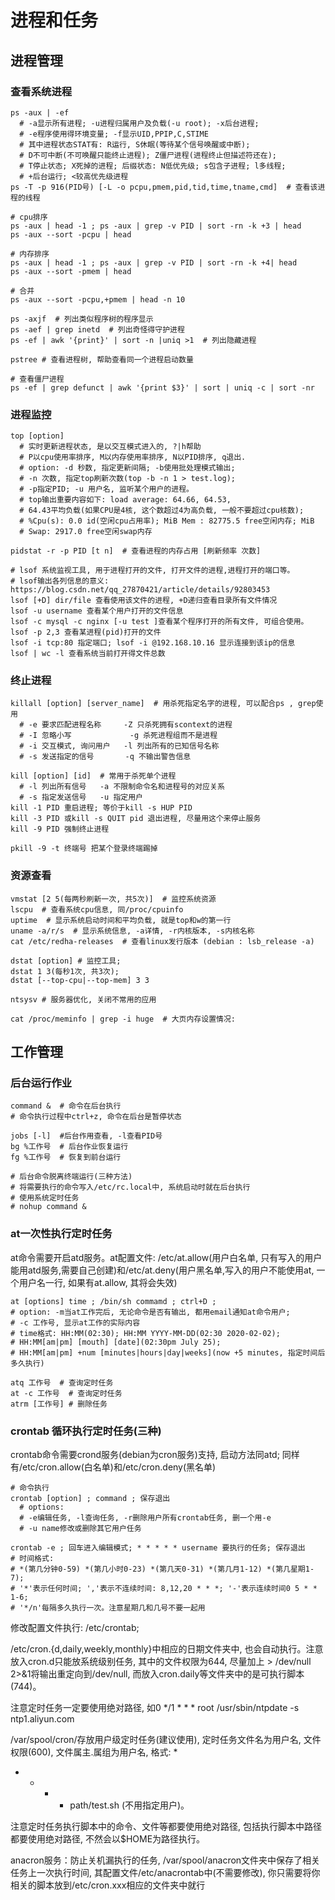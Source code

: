 # 进程和任务

## 进程管理

### 查看系统进程

```
ps -aux | -ef
  # -a显示所有进程; -u进程归属用户及负载(-u root); -x后台进程;
  # -e程序使用得环境变量; -f显示UID,PPIP,C,STIME
  # 其中进程状态STAT有: R运行, S休眠(等待某个信号唤醒或中断);
  # D不可中断(不可唤醒只能终止进程); Z僵尸进程(进程终止但描述符还在);
  # T停止状态; X死掉的进程; 后缀状态: N低优先级; s包含子进程; l多线程;
  # +后台运行; <较高优先级进程
ps -T -p 916(PID号) [-L -o pcpu,pmem,pid,tid,time,tname,cmd]  # 查看该进程的线程

# cpu排序
ps -aux | head -1 ; ps -aux | grep -v PID | sort -rn -k +3 | head
ps -aux --sort -pcpu | head

# 内存排序
ps -aux | head -1 ; ps -aux | grep -v PID | sort -rn -k +4| head
ps -aux --sort -pmem | head

# 合并
ps -aux --sort -pcpu,+pmem | head -n 10

ps -axjf  # 列出类似程序树的程序显示
ps -aef | grep inetd  # 列出奇怪得守护进程
ps -ef | awk '{print}' | sort -n |uniq >1  # 列出隐藏进程

pstree # 查看进程树, 帮助查看同一个进程启动数量

# 查看僵尸进程
ps -ef | grep defunct | awk '{print $3}' | sort | uniq -c | sort -nr
```

### 进程监控

```
top [option]
  # 实时更新进程状态, 是以交互模式进入的, ?|h帮助
  # P以cpu使用率排序, M以内存使用率排序, N以PID排序, q退出.
  # option: -d 秒数, 指定更新间隔; -b使用批处理模式输出; 
  # -n 次数, 指定top刷新次数(top -b -n 1 > test.log); 
  # -p指定PID; -u 用户名, 监听某个用户的进程。
  # top输出重要内容如下: load average: 64.66, 64.53,
  # 64.43平均负载(如果CPU是4核, 这个数超过4为高负载, 一般不要超过cpu核数);
  # %Cpu(s): 0.0 id(空闲cpu占用率); MiB Mem : 82775.5 free空闲内存; MiB
  # Swap: 2917.0 free空闲swap内存

pidstat -r -p PID [t n]  # 查看进程的内存占用 [刷新频率 次数]

# lsof 系统监视工具, 用于进程打开的文件, 打开文件的进程,进程打开的端口等。
# lsof输出各列信息的意义: https://blog.csdn.net/qq_27870421/article/details/92803453
lsof [+D] dir/file 查看使用该文件的进程, +D递归查看目录所有文件情况
lsof -u username 查看某个用户打开的文件信息
lsof -c mysql -c nginx [-u test ]查看某个程序打开的所有文件, 可组合使用。
lsof -p 2,3 查看某进程(pid)打开的文件
lsof -i tcp:80 指定端口; lsof -i @192.168.10.16 显示连接到该ip的信息
lsof | wc -l 查看系统当前打开得文件总数
```

### 终止进程

```
killall [option] [server_name]  # 用杀死指定名字的进程, 可以配合ps , grep使用
  # -e 要求匹配进程名称     -Z 只杀死拥有scontext的进程   
  # -I 忽略小写             -g 杀死进程组而不是进程
  # -i 交互模式, 询问用户   -l 列出所有的已知信号名称
  # -s 发送指定的信号       -q 不输出警告信息

kill [option] [id]  # 常用于杀死单个进程
  # -l 列出所有信号   -a 不限制命令名和进程号的对应关系
  # -s 指定发送信号   -u 指定用户
kill -1 PID 重启进程; 等价于kill -s HUP PID
kill -3 PID 或kill -s QUIT pid 退出进程, 尽量用这个来停止服务
kill -9 PID 强制终止进程

pkill -9 -t 终端号 把某个登录终端踢掉
```

### 资源查看

```
vmstat [2 5(每两秒刷新一次, 共5次)]  # 监控系统资源
lscpu  # 查看系统cpu信息, 同/proc/cpuinfo
uptime  # 显示系统启动时间和平均负载, 就是top和w的第一行
uname -a/r/s  # 显示系统信息, -a详情, -r内核版本, -s内核名称
cat /etc/redha-releases  # 查看linux发行版本 (debian : lsb_release -a)

dstat [option] # 监控工具; 
dstat 1 3(每秒1次, 共3次); 
dstat [--top-cpu|--top-mem] 3 3

ntsysv # 服务器优化, 关闭不常用的应用

cat /proc/meminfo | grep -i huge  # 大页内存设置情况: 
```

## 工作管理

### 后台运行作业

```
command &  # 命令在后台执行
# 命令执行过程中ctrl+z, 命令在后台是暂停状态

jobs [-l]  #后台作用查看, -l查看PID号
bg %工作号  # 后台作业恢复运行
fg %工作号  # 恢复到前台运行

# 后台命令脱离终端运行(三种方法)
# 将需要执行的命令写入/etc/rc.local中, 系统启动时就在后台执行
# 使用系统定时任务
# nohup command &
```

### at一次性执行定时任务

at命令需要开启atd服务。at配置文件: /etc/at.allow(用户白名单, 只有写入的用户能用atd服务,需要自己创建)和/etc/at.deny(用户黑名单,写入的用户不能使用at, 一个用户名一行, 如果有at.allow, 其将会失效)

```
at [options] time ; /bin/sh commamd ; ctrl+D ; 
# option: -m当at工作完后, 无论命令是否有输出, 都用email通知at命令用户; 
# -c 工作号, 显示at工作的实际内容
# time格式: HH:MM(02:30); HH:MM YYYY-MM-DD(02:30 2020-02-02);
# HH:MM[am|pm] [mouth] [date](02:30pm July 25); 
# HH:MM[am|pm] +num [minutes|hours|day|weeks](now +5 minutes, 指定时间后多久执行)

atq 工作号  # 查询定时任务
at -c 工作号  # 查询定时任务
atrm [工作号] # 删除任务
```

### crontab 循环执行定时任务(三种)

crontab命令需要crond服务(debian为cron服务)支持, 启动方法同atd; 同样有/etc/cron.allow(白名单)和/etc/cron.deny(黑名单)

```
# 命令执行
crontab [option] ; command ; 保存退出 
  # options: 
  # -e编辑任务, -l查询任务, -r删除用户所有crontab任务, 删一个用-e
  # -u name修改或删除其它用户任务

crontab -e ; 回车进入编辑模式; * * * * * username 要执行的任务; 保存退出
# 时间格式: 
# *(第几分钟0-59) *(第几小时0-23) *(第几天0-31) *(第几月1-12) *(第几星期1-7); 
# '*'表示任何时间; ','表示不连续时间: 8,12,20 * * *; '-'表示连续时间0 5 * * 1-6;
# '*/n'每隔多久执行一次。注意星期几和几号不要一起用
```

修改配置文件执行: /etc/crontab;

/etc/cron.{d,daily,weekly,monthly}中相应的日期文件夹中, 也会自动执行。注意放入cron.d只能放系统级别任务, 其中的文件权限为644, 尽量加上 > /dev/null 2>&1将输出重定向到/dev/null, 而放入cron.daily等文件夹中的是可执行脚本(744)。

注意定时任务一定要使用绝对路径, 如0 */1 * * * root /usr/sbin/ntpdate -s ntp1.aliyun.com

/var/spool/cron/存放用户级定时任务(建议使用), 定时任务文件名为用户名, 文件权限(600), 文件属主.属组为用户名, 格式: *
* * * * path/test.sh (不用指定用户)。

注意定时任务执行脚本中的命令、文件等都要使用绝对路径, 包括执行脚本中路径都要使用绝对路径, 不然会以$HOME为路径执行。

anacron服务：防止关机漏执行的任务, /var/spool/anacron文件夹中保存了相关任务上一次执行时间, 其配置文件/etc/anacrontab中(不需要修改), 你只需要将你相关的脚本放到/etc/cron.xxx相应的文件夹中就行
